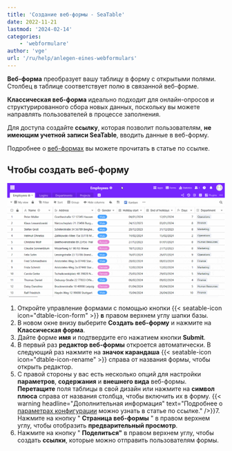 ```yaml
---
title: 'Создание веб-формы - SeaTable'
date: 2022-11-21
lastmod: '2024-02-14'
categories:
    - 'webformulare'
author: 'vge'
url: '/ru/help/anlegen-eines-webformulars'
---
```


**Веб-форма** преобразует вашу таблицу в форму с открытыми полями. Столбец в таблице соответствует полю в связанной веб-форме.

**Классическая веб-форма** идеально подходит для онлайн-опросов и структурированного сбора новых данных, поскольку вы можете направлять пользователей в процессе заполнения.

Для доступа создайте **ссылку**, которая позволит пользователям, **не имеющим учетной записи SeaTable**, вводить данные в веб-форму.

Подробнее о [веб-формах](https://seatable.io/ru/docs/webformulare/webformulare/) вы можете прочитать в статье по ссылке.

## Чтобы создать веб-форму

![Создайте новую веб-форму](images/Create-a-web-form.gif)

1. Откройте управление формами с помощью кнопки {{< seatable-icon icon="dtable-icon-form" >}} **в** правом верхнем углу шапки базы.
2. В новом окне внизу выберите **Создать веб-форму** и нажмите на **Классическая форма**.
3. Дайте форме **имя** и подтвердите его нажатием кнопки **Submit**.
4. В первый раз **редактор веб-формы** откроется автоматически. В следующий раз нажмите на **значок карандаша** {{< seatable-icon icon="dtable-icon-rename" >}} справа от названия формы, чтобы открыть редактор.
5. С правой стороны у вас есть несколько опций для настройки **параметров**, **содержания** и **внешнего вида** веб-формы. **Перетащите** поля таблицы в свой дизайн или нажмите на **символ плюса** справа от названия столбца, чтобы включить их в форму.
   {{< warning  headline="Дополнительная информация"  text="Подробнее о [параметрах конфигурации](https://seatable.io/ru/docs/webformulare/konfigurationsmoeglichkeiten-und-optische-anpassungen-eines-webformulars/) можно узнать в статье по ссылке." />}}7. Нажмите на кнопку " **Страница веб-формы** " в правом верхнем углу, чтобы отобразить **предварительный просмотр**.
6. Нажмите на кнопку " **Поделиться"** в правом верхнем углу, чтобы создать **ссылки**, которые можно отправить пользователям формы.
